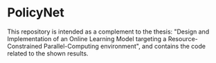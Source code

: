 # PolicyNet

This repository is intended as a complement to the thesis: "Design and Implementation of an Online Learning Model targeting a Resource-Constrained Parallel-Computing environment", and contains the code related to the shown results.
